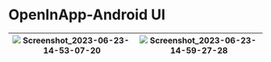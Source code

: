 # OpenInApp-Android UI
| ![Screenshot_2023-06-23-14-53-07-20](https://github.com/vickyrules/OpenInApp-Android/assets/73611313/204c8b0d-b06f-40ae-bd18-bdb6be266deb) | ![Screenshot_2023-06-23-14-59-27-28](https://github.com/vickyrules/OpenInApp-Android/assets/73611313/eecf3c49-2655-4858-be67-700459d8bff7) |
|---|---|



